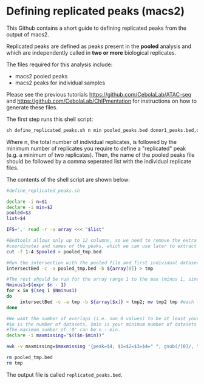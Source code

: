 # Defining replicated peaks (macs2)

This Github contains a short guide to defining replicated peaks from the output of macs2.

Replicated peaks are defined as peaks present in the **pooled** analysis and which are independently called in **two or more** biological replicates. 


The files required for this analysis include:

- macs2 pooled peaks
- macs2 peaks for individual samples

Please see the previous tutorials https://github.com/CebolaLab/ATAC-seq and https://github.com/CebolaLab/ChIPmentation for instructions on how to generate these files.


The first step runs this shell script:

```bash
sh define_replicated_peaks.sh n min pooled_peaks.bed donor1_peaks.bed,donor2_peaks.bed...
```

Where n, the total number of individual replicates, is followed by the minimum number of replicates you require to define a "replicated" peak (e.g. a minimum of two replicates). Then, the name of the pooled peaks file should be followed by a comma seperated list with the individual replicate files.

The contents of the shell script are shown below:

```bash
#define_replicated_peaks.sh

declare -i n=$1
declare -i min=$2
pooled=$3
list=$4

IFS=',' read -r -a array <<< "$list"

#Bedtools allows only up to 12 columns, so we need to remove the extra columns for this analysis. We will keep just the 
#coordinates and names of the peaks, which we can use later to extract back the replicated peaks from the original file.
cut -f 1-4 $pooled > pooled_tmp.bed

#Run the intersection with the pooled file and first individual dataset to create the tmp file
intersectBed -c -a pooled_tmp.bed -b ${array[0]} > tmp

#The rest should be run for the array range 1 to the max (minus 1, since bash arrays start from 0)
Nminus1=$(expr $n - 1)
for x in $(seq 1 $Nminus1)
do 
     intersectBed -c -a tmp -b ${array[$x]} > tmp2; mv tmp2 tmp #each loop will overwrite the tmp file
done

#We want the number of overlaps (i.e. non 0 values) to be at least your minimum requirement.
#$n is the number of datasets, $min is your minimum number of datasets to define a "replicated peak".
#The maximum number of '0' can be n - min. 
declare -i maxmissing="$(($n-$min))"

awk -v maxmissing=$maxmissing '{peak=$4; $1=$2=$3=$4=" "; gsub(/[0]/, ""); if(missing < $maxmissing) print peak}' tmp | grep -wf - $pooled > replicated_peaks.bed

rm pooled_tmp.bed
rm tmp
```

The output file is called `replicated_peaks.bed`.
